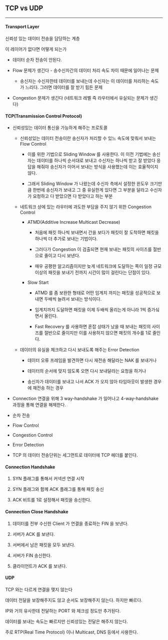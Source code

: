## TCP vs UDP 

***

#### Transport Layer

신뢰성 있는 데이터 전송을 담당하는 계층 

이 레이어가 없다면 어떻게 되는가 

- 데이터 순차 전송이 안된다.

- Flow 문제가 생긴다 - 송수신자간의 데이터 처리 속도 차이 때문에 일어나는 문제 

  - 송신자는 수신자한테 데이터를 보내는데 수신자는 이 데이터를 처리하는 속도가 느리다. 그러면 데이터를 잘 받기 힘든 문제
  
- Congestion 문제가 생긴다 (네트워크 레벨 즉 라우터에서 유실되는 문제가 생긴다)

#### TCP(Transmission Control Protocol)

- 신뢰성있는 데이터 통신을 가능하게 해주는 프로토콜 
  
  - 신뢰성있는 데이터 전송이란 송신자가 처리할 수 있느 속도에 맞춰서 보내는 Flow Control
  
    - 이를 위한 기법으로 Sliding Window 를 사용한다. 이 이전 기법에는 송신자는 데이터를 하나씩 순서대로 보내고 수신자는
    하나씩 받고 잘 받았다 응답을 해줘야 송신자가 이어서 보내는 방식을 사용했는데 이는 효율적이지 않다.
    
    - 그래서 Sliding Window 가 나왔는데 수신자 측에서 설정한 윈도우 크기만큼 한번에 송신자가 보내고 그 중 유실한게 있다면 
    그 부분을 달라고 수신자가 요청하고 다 받았으면 다 받았다고 하는 부분  
  
  - 네트워크 상에 있는 라우터에 과도한 부담을 주지 않기 위한 Congestion Control 
  
    - ATMD(Additive Increase Multicast Decrease)
    
      - 처음에 패킷 하나씩 보내면서 간을 보다가 패킷이 잘 도착하면 패킷을 하나씩 더 추가로 보내는 기법이다. 
        
      - 그러다가 Congestion 이 검출되면 현재 보내는 패킷의 사이즈를 절반으로 줄이고 다시 보낸다.
      
      - 매우 공평한 알고리즘이지만 늦게 네트워크에 도달하는 쪽이 일정 규모 이상의 패킷을 보내기 전까지 시간이
      많이 걸린다는 단점이 있다.  
      
    - Slow Start 
    
      - ATMD 를 좀 보완한 형태로 어떤 임계치 까지는 패킷을 성공적으로 보내면 두배씩 늘려서 보내는 방식이다.
      
      - 임계치까지 도달하면 패킷을 이제 두배씩 올리는게 아니라 1씩 증가싴면서 올린다. 
      
      - Fast Recovery 를 사용하면 혼잡 상태가 났을 때 보내는 패킷의 사이즈를 절반으로 줄이지만 
      이를 사용하지 않으면 패킷의 개수를 1로 줄인다.
        
  - 데이터의 유실을 체크하고 다시 보내도록 해주는 Error Detection 
  
    - 데이터 오류 프레임을 발견하면 다시 재전송 해달라는 NAK 를 보내거나 
    
    - 데이터의 순서에 맞지 않도록 오면 다시 보내달라는 요청을 하거나
    
    - 송신자가 데이터를 보내고 나서 ACK 가 오지 않아 타임아웃이 발생한 경우에 재전송 하는 경우   
    
- Connection 연결을 위해 3 way-handshake 가 일어나고                                                                                                                                                                                                                                                                                                                                                                                                                                                                                                                                                                                                                                                         4-way-handshake 과정을 통해 연결을 해제한다. 

- 순차 전송 

- Flow Control

- Congestion Control 

- Error Detection 

- TCP 의 데이터 전송단위는 세그먼트로 데이터에 TCP 헤더를 붙인다. 


#### Connection Handshake
1. SYN 플래그를 통해서 커넥션 연결 시작 

2. SYN 플래그와 함께 ACK 플래그를 통해 패킷 송신

3. ACK 비트를 1로 설정해서 패킷을 송신한다.  

#### Connection Close Handshake
 
1. 데이터를 전부 수신한 Client 가 연결을 종료하는 FIN 을 보낸다. 

2. 서버가 ACK 를 보낸다.

3. 서버에서 남은 패킷을 모두 보낸다. 

4. 서버가 FIN 송신한다.

5. 클라이언트가 ACK 를 보낸다. 

#### UDP

TCP 와는 다르게 연결을 맺지 않는다

데이터 전달을 보장해주지도 않고 순서도 보장해주지 않는다. 하지만 빠르다. 

IP와 거의 유사한데 전달하는 PORT 와 체크섬 정도만 추가된다.  

데이터를 보내는 속도는 빠르지만 신뢰성있는 전달은 해주지 않는다.

주로 RTP(Real Time Protocol) 이나 Multicast, DNS 등에서 사용한다. 

 

